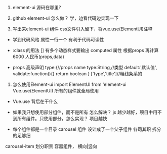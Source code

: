 1. element-ui 源码在哪里?
2. github element-ui 
   怎么做？ 学，边看代码边实现一下

3. 写出来element-ui 组件
   css文件引入留下，将vue.use(ElementUI)注释
   
- 学到代码风格
  属性一行一个 有利于代码可读性

- :class 的用法 [] 有多个动态样式要输出 
   computed 属性  根据props 再计算
   6000 人民币(props,data)

- props 高级声明
    type:{//props name
        type:String,//类型
        default:'默认值',
        validate:function(){} return boolean
    }
    ['type','title']//粗线条系的

1. 怎么使用Element-ui
import ElementUI from 'element-ui
Vue.use(ElenentUI)
所有的组件就全局使用
 - Vue.use 背后在干什么
 - 如果我只想使用部分组件，而不是所有 怎么解决？
 js 越少越好，项目中用不到所有组件。只使用部分，怎么实现？ 项目越快 

 - 每个组件都是一个目录
 carousel 组件 设计成了一个父子组件 各司其职 拆分的足够细 

 carousel-item 
 划分职责
 容器组件， 横向|竖向 